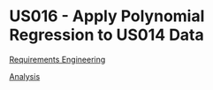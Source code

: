 # US016 - Apply Polynomial Regression to US014 Data

[Requirements Engineering](01.requirements-engineering/Readme.md)

[Analysis](02.analysis/Readme.md)